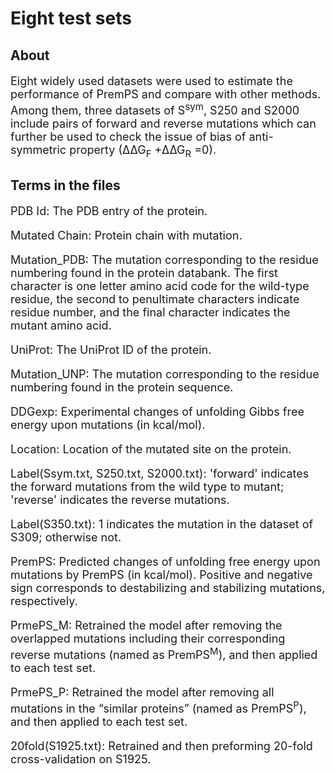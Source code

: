 # Eight test sets

## About

<font size=4>

Eight widely used datasets were used to estimate the performance of PremPS and compare with other methods. Among them, three datasets of S<sup>sym</sup>, S250 and S2000 include pairs of forward and reverse mutations which can further be used to check the issue of bias of anti-symmetric property (∆∆G<sub>F</sub> +∆∆G<sub>R</sub> =0).

</font> 

## Terms in the files

<font size=4>

PDB Id: The PDB entry of the protein.

Mutated Chain: Protein chain with mutation.

Mutation_PDB: The mutation corresponding to the residue numbering found in the protein databank. The first character is one letter amino acid code for the wild-type residue, the second to penultimate characters indicate residue number, and the final character indicates the mutant amino acid.

UniProt: The UniProt ID of the protein.

Mutation_UNP: The mutation corresponding to the residue numbering found in the protein sequence.

DDGexp: Experimental changes of unfolding Gibbs free energy upon mutations (in kcal/mol).

Location: Location of the mutated site on the protein.

Label(Ssym.txt, S250.txt, S2000.txt): 'forward' indicates the forward mutations from the wild type to mutant; 'reverse' indicates the reverse mutations.

Label(S350.txt): 1 indicates the mutation in the dataset of S309; otherwise not.

PremPS: Predicted changes of unfolding free energy upon mutations by PremPS (in kcal/mol). Positive and negative sign corresponds to destabilizing and stabilizing mutations, respectively. 

PrmePS_M: Retrained the model after removing the overlapped mutations including their corresponding reverse mutations (named as PremPS<sup>M</sup>), and then applied to each test set.

PrmePS_P: Retrained the model after removing all mutations in the “similar proteins” (named as PremPS<sup>P</sup>), and then applied to each test set.

20fold(S1925.txt): Retrained and then preforming 20-fold cross-validation on S1925.

<font>